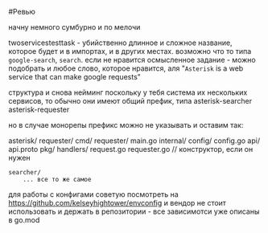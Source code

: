 #Ревью

начну немного сумбурно и по мелочи

twoservicestesttask - убийственно длинное и сложное название, которое будет и в импортах, и в других местах. возможно что то типа `google-search`, `search`. если не нравится осмысленное задание - можно подобрать и любое слово, которое нравится, аля "`Asterisk` is a web service that can make google requests"

структура и снова нейминг
поскольку у тебя система их нескольких сервисов, то обычно они имеют общий префик, типа
asterisk-searcher
asterisk-requester

но в случае монорепы префикс можно не указывать и оставим так:

asterisk/
    requester/
        cmd/
            requester/
                main.go
        internal/
            config/
                config.go
        api/
            api.proto
        pkg/
            handlers/
                request.go
                requester.go // конструктор, если он нужен

    searcher/
        ... все то же самое

для работы с конфигами советую посмотреть на https://github.com/kelseyhightower/envconfig
и вендор не стоит использовать и держать в репозитории - все зависимотси уже описаны в go.mod
